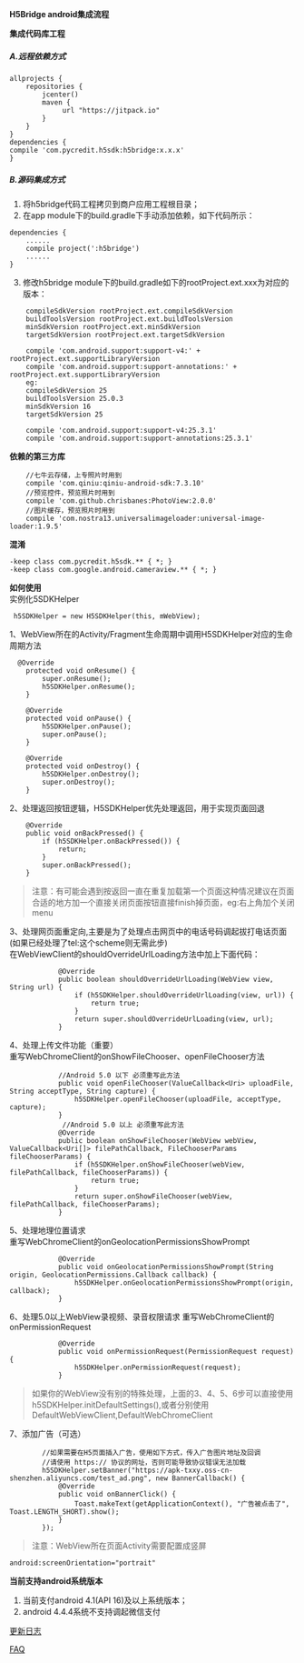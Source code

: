 **H5Bridge android集成流程**

**集成代码库工程**  
##### A.远程依赖方式  

```
allprojects {
    repositories {
        jcenter()
        maven {
             url "https://jitpack.io"
        }
    }
}
dependencies {
compile 'com.pycredit.h5sdk:h5bridge:x.x.x'
}
```

##### B.源码集成方式
1. 将h5bridge代码工程拷贝到商户应用工程根目录；
2. 在app module下的build.gradle下手动添加依赖，如下代码所示：  

```
dependencies {
    ......
    compile project(':h5bridge')
    ......
}
```

3. 修改h5bridge module下的build.gradle如下的rootProject.ext.xxx为对应的版本：  

```
    compileSdkVersion rootProject.ext.compileSdkVersion
    buildToolsVersion rootProject.ext.buildToolsVersion
    minSdkVersion rootProject.ext.minSdkVersion
    targetSdkVersion rootProject.ext.targetSdkVersion
    
    compile 'com.android.support:support-v4:' + rootProject.ext.supportLibraryVersion
    compile 'com.android.support:support-annotations:' + rootProject.ext.supportLibraryVersion
    eg:
    compileSdkVersion 25
    buildToolsVersion 25.0.3
    minSdkVersion 16
    targetSdkVersion 25
    
    compile 'com.android.support:support-v4:25.3.1'
    compile 'com.android.support:support-annotations:25.3.1'
```

**依赖的第三方库**  

```
    //七牛云存储，上专照片时用到
    compile 'com.qiniu:qiniu-android-sdk:7.3.10'
    //预览控件，预览照片时用到
    compile 'com.github.chrisbanes:PhotoView:2.0.0'
    //图片缓存，预览照片时用到
    compile 'com.nostra13.universalimageloader:universal-image-loader:1.9.5'
```

**混淆**  

```
-keep class com.pycredit.h5sdk.** { *; }
-keep class com.google.android.cameraview.** { *; }
```

**如何使用**  
实例化5SDKHelper  

```
 h5SDKHelper = new H5SDKHelper(this, mWebView);
```

1、WebView所在的Activity/Fragment生命周期中调用H5SDKHelper对应的生命周期方法  

```
  @Override
    protected void onResume() {
        super.onResume();
        h5SDKHelper.onResume();
    }

    @Override
    protected void onPause() {
        h5SDKHelper.onPause();
        super.onPause();
    }

    @Override
    protected void onDestroy() {
        h5SDKHelper.onDestroy();
        super.onDestroy();
    }
```
2、处理返回按钮逻辑，H5SDKHelper优先处理返回，用于实现页面回退  

```
    @Override
    public void onBackPressed() {
        if (h5SDKHelper.onBackPressed()) {
            return;
        }
        super.onBackPressed();
    }

```

> 注意：有可能会遇到按返回一直在重复加载第一个页面这种情况建议在页面合适的地方加一个直接关闭页面按钮直接finish掉页面，eg:右上角加个关闭menu  


3、处理网页面重定向,主要是为了处理点击网页中的电话号码调起拔打电话页面(如果已经处理了tel:这个scheme则无需此步)  
在WebViewClient的shouldOverrideUrlLoading方法中加上下面代码：  

```
            @Override
            public boolean shouldOverrideUrlLoading(WebView view, String url) {
                if (h5SDKHelper.shouldOverrideUrlLoading(view, url)) {
                    return true;
                }
                return super.shouldOverrideUrlLoading(view, url);
            }

```  

4、处理上传文件功能（重要）  
重写WebChromeClient的onShowFileChooser、openFileChooser方法  

```
            //Android 5.0 以下 必须重写此方法
            public void openFileChooser(ValueCallback<Uri> uploadFile, String acceptType, String capture) {
                h5SDKHelper.openFileChooser(uploadFile, acceptType, capture);
            }
             //Android 5.0 以上 必须重写此方法
            @Override
            public boolean onShowFileChooser(WebView webView, ValueCallback<Uri[]> filePathCallback, FileChooserParams fileChooserParams) {
                if (h5SDKHelper.onShowFileChooser(webView, filePathCallback, fileChooserParams)) {
                    return true;
                }
                return super.onShowFileChooser(webView, filePathCallback, fileChooserParams);
            }
```

5、处理地理位置请求  
重写WebChromeClient的onGeolocationPermissionsShowPrompt  

```
            @Override
            public void onGeolocationPermissionsShowPrompt(String origin, GeolocationPermissions.Callback callback) {
                h5SDKHelper.onGeolocationPermissionsShowPrompt(origin, callback);
            }
```

6、处理5.0以上WebView录视频、录音权限请求
重写WebChromeClient的onPermissionRequest  

```
            @Override
            public void onPermissionRequest(PermissionRequest request) {
                h5SDKHelper.onPermissionRequest(request);
            }
```

> 如果你的WebView没有别的特殊处理，上面的3、4、5、6步可以直接使用h5SDKHelper.initDefaultSettings(),或者分别使用DefaultWebViewClient,DefaultWebChromeClient


7、添加广告（可选）  

```
        //如果需要在H5页面插入广告，使用如下方式，传入广告图片地址及回调
        //请使用 https:// 协议的网址，否则可能导致协议错误无法加载
        h5SDKHelper.setBanner("https://apk-txxy.oss-cn-shenzhen.aliyuncs.com/test_ad.png", new BannerCallback() {
            @Override
            public void onBannerClick() {
                Toast.makeText(getApplicationContext(), "广告被点击了", Toast.LENGTH_SHORT).show();
            }
        });
```

> 注意：WebView所在页面Activity需要配置成竖屏  

```
android:screenOrientation="portrait"
```

**当前支持android系统版本**
1. 当前支付android 4.1(API 16)及以上系统版本；
2. android 4.4.4系统不支持调起微信支付



[更新日志](change_log.md)  


[FAQ](FAQ.md)  